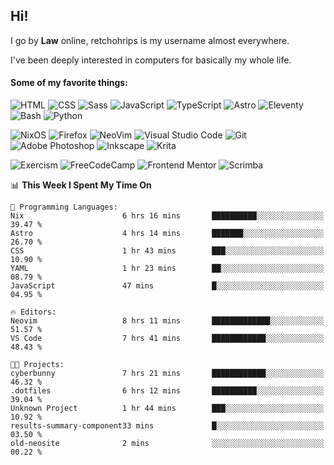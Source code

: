 ## Hi!

I go by **Law** online, retchohrips is my username almost everywhere.

I've been deeply interested in computers for basically my whole life.

#### Some of my favorite things:

![HTML](https://img.shields.io/badge/HTML-%23E34F26?style=flat&logo=html5&logoColor=white)
![CSS](https://img.shields.io/badge/CSS-%231572B6?style=flat&logo=css3&logoColor=white)
![Sass](https://img.shields.io/badge/Sass-%23CC6699?style=flat&logo=sass&logoColor=white)
![JavaScript](https://img.shields.io/badge/JavaScript-%23F7DF1E?style=flat&logo=javascript&logoColor=black)
![TypeScript](https://img.shields.io/badge/TypeScript-%233178C6?style=flat&logo=typescript&logoColor=white)
![Astro](https://img.shields.io/badge/Astro-%23BC52EE?style=flat&logo=astro&logoColor=white)
![Eleventy](https://img.shields.io/badge/Eleventy-black?style=flat&logo=eleventy&logoColor=white)
![Bash](https://img.shields.io/badge/Bash-%234EAA25?style=flat&logo=gnu-bash&logoColor=white)
![Python](https://img.shields.io/badge/Python-3670A0?style=flat&logo=python&logoColor=white)

![NixOS](https://img.shields.io/badge/NixOS-%235277C3?style=flat&logo=nixos&logoColor=white)
![Firefox](https://img.shields.io/badge/Firefox-FF7139?style=lat&logo=Firefox-Browser&logoColor=white)
![NeoVim](https://img.shields.io/badge/NeoVim-%2357A143?style=flat&logo=neovim&logoColor=white)
![Visual Studio Code](https://img.shields.io/badge/VS%20Code-0078d7.svg?style=flat&logo=visual-studio-code&logoColor=white)
![Git](https://img.shields.io/badge/Git-%23F05032?style=flat&logo=git&logoColor=white)
![Adobe Photoshop](https://img.shields.io/badge/Photoshop-%2331A8FF?style=flat&logo=adobe%20photoshop&logoColor=white)
![Inkscape](https://img.shields.io/badge/Inkscape-e0e0e0?style=flat&logo=inkscape&logoColor=080A13)
![Krita](https://img.shields.io/badge/Krita-203759?style=flat&logo=krita&logoColor=white)

![Exercism](https://img.shields.io/badge/Exercism-009CAB?style=flat&logo=exercism&logoColor=white)
![FreeCodeCamp](https://img.shields.io/badge/freeCodeCamp-%23123?style=flat&logo=freecodecamp&logoColor=white)
![Frontend Mentor](https://img.shields.io/badge/Frontend%20Mentor-%233F54A3?style=flat&logo=Frontend-Mentor&logoColor=white)
![Scrimba](https://img.shields.io/badge/Scrimba-2B283A?style=flat&logo=scrimba&logoColor=white)

<!--START_SECTION:waka-->
📊 **This Week I Spent My Time On** 

```text
💬 Programming Languages: 
Nix                      6 hrs 16 mins       ██████████░░░░░░░░░░░░░░░   39.47 % 
Astro                    4 hrs 14 mins       ███████░░░░░░░░░░░░░░░░░░   26.70 % 
CSS                      1 hr 43 mins        ███░░░░░░░░░░░░░░░░░░░░░░   10.90 % 
YAML                     1 hr 23 mins        ██░░░░░░░░░░░░░░░░░░░░░░░   08.79 % 
JavaScript               47 mins             █░░░░░░░░░░░░░░░░░░░░░░░░   04.95 % 

🔥 Editors: 
Neovim                   8 hrs 11 mins       █████████████░░░░░░░░░░░░   51.57 % 
VS Code                  7 hrs 41 mins       ████████████░░░░░░░░░░░░░   48.43 % 

🐱‍💻 Projects: 
cyberbunny               7 hrs 21 mins       ████████████░░░░░░░░░░░░░   46.32 % 
.dotfiles                6 hrs 12 mins       ██████████░░░░░░░░░░░░░░░   39.04 % 
Unknown Project          1 hr 44 mins        ███░░░░░░░░░░░░░░░░░░░░░░   10.92 % 
results-summary-component33 mins             █░░░░░░░░░░░░░░░░░░░░░░░░   03.50 % 
old-neosite              2 mins              ░░░░░░░░░░░░░░░░░░░░░░░░░   00.22 % 
```


<!--END_SECTION:waka-->
